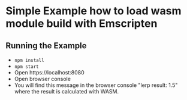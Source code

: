 # Simple Example how to load wasm module build with Emscripten

## Running the Example

* `npm install`
* `npm start` 
* Open https://localhost:8080
* Open browser console
* You will find this message in the browser console "lerp result: 1.5" where the result is calculated with WASM.
